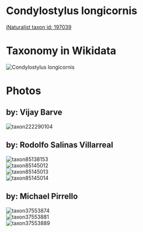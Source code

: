 
Condylostylus longicornis
=========================
  
[iNaturalist taxon id: 197039](https://www.inaturalist.org/taxa/197039)
# Taxonomy in Wikidata
  
![Condylostylus longicornis](../wikidata_schemas/Condylostylus_longicornis.gv.png)
# Photos

## by: Vijay Barve
  
![taxon222290104](https://inaturalist-open-data.s3.amazonaws.com/photos/238208365/medium.jpeg)
## by: Rodolfo Salinas Villarreal
  
![taxon85138153](https://inaturalist-open-data.s3.amazonaws.com/photos/91355723/medium.jpeg)  
![taxon85145012](https://inaturalist-open-data.s3.amazonaws.com/photos/91364786/medium.jpg)  
![taxon85145013](https://inaturalist-open-data.s3.amazonaws.com/photos/91364787/medium.jpg)  
![taxon85145014](https://inaturalist-open-data.s3.amazonaws.com/photos/91364788/medium.jpg)
## by: Michael Pirrello
  
![taxon37553874](https://inaturalist-open-data.s3.amazonaws.com/photos/41020730/medium.jpg)  
![taxon37553881](https://inaturalist-open-data.s3.amazonaws.com/photos/41020748/medium.jpg)  
![taxon37553889](https://inaturalist-open-data.s3.amazonaws.com/photos/41020757/medium.jpg)
